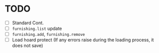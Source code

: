 # TODO

- [ ] Standard Cont.
- [ ] `furnishing.list` update
- [ ] `furnishing.add`, `furnishing.remove`
- [ ] Load hoard protect (If any errors raise during the loading process, it does not save)